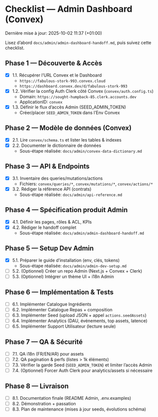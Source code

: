 # Checklist — Admin Dashboard (Convex)

Dernière mise à jour: 2025-10-02 11:37 (+01:00)

Lisez d’abord `docs/admin/admin-dashboard-handoff.md`, puis suivez cette checklist.

## Phase 1 — Découverte & Accès

- [x] 1.1. Récupérer l’URL Convex et le Dashboard
  - `https://fabulous-stork-993.convex.cloud`
  - `https://dashboard.convex.dev/d/fabulous-stork-993`
- [x] 1.2. Vérifier la config Auth Clerk côté Convex (`convex/auth.config.ts`)
  - Domain: `https://sought-humpback-85.clerk.accounts.dev`
  - ApplicationID: `convex`
- [x] 1.3. Définir le flux d’accès Admin (SEED_ADMIN_TOKEN)
  - Créer/placer `SEED_ADMIN_TOKEN` dans l’Env Convex

## Phase 2 — Modèle de données (Convex)

- [x] 2.1. Lire `convex/schema.ts` et lister les tables & indexes
- [x] 2.2. Documenter le dictionnaire de données
  - Sous-étape réalisée: `docs/admin/convex-data-dictionary.md`

## Phase 3 — API & Endpoints

- [x] 3.1. Inventaire des queries/mutations/actions
  - Fichiers: `convex/queries/*`, `convex/mutations/*`, `convex/actions/*`
- [x] 3.2. Rédiger la référence API (contrats)
  - Sous-étape réalisée: `docs/admin/api-reference.md`

## Phase 4 — Spécification produit Admin

- [x] 4.1. Définir les pages, rôles & ACL, KPIs
- [x] 4.2. Rédiger le handoff complet
  - Sous-étape réalisée: `docs/admin/admin-dashboard-handoff.md`

## Phase 5 — Setup Dev Admin

- [x] 5.1. Préparer le guide d’installation (env, clés, tokens)
  - Sous-étape réalisée: `docs/admin/admin-dev-setup.md`
- [ ] 5.2. (Optionnel) Créer un repo Admin (Next.js + Convex + Clerk)
- [ ] 5.3. (Optionnel) Intégrer un thème UI + i18n Admin

## Phase 6 — Implémentation & Tests

- [ ] 6.1. Implémenter Catalogue Ingrédients
- [ ] 6.2. Implémenter Catalogue Repas + composition
- [ ] 6.3. Implémenter Seed (upload JSON + appel `actions.seedAssets`)
- [ ] 6.4. Implémenter Analytics (DAU, événements, top assets, latence)
- [ ] 6.5. Implémenter Support Utilisateur (lecture seule)

## Phase 7 — QA & Sécurité

- [ ] 7.1. QA i18n (FR/EN/AR) pour assets
- [ ] 7.2. QA pagination & perfs (listes > 1k éléments)
- [ ] 7.3. Vérifier la garde Seed (`SEED_ADMIN_TOKEN`) et limiter l’accès Admin
- [ ] 7.4. (Optionnel) Forcer Auth Clerk pour analytics/assets si nécessaire

## Phase 8 — Livraison

- [ ] 8.1. Documentation finale (README Admin, .env.examples)
- [ ] 8.2. Démonstration + passation
- [ ] 8.3. Plan de maintenance (mises à jour seeds, évolutions schéma)
